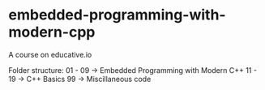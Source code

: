 # embedded-programming-with-modern-cpp
A course on educative.io

Folder structure:
01 - 09 -> Embedded Programming with Modern C++
11 - 19 -> C++ Basics
99 -> Miscillaneous code
